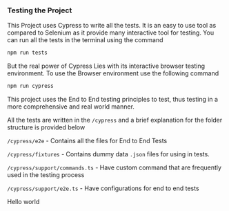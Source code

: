### Testing the Project 
This Project uses Cypress to write all the tests. It is an easy to use tool as compared to Selenium as it provide many interactive tool for testing. You can run all the tests in the terminal using the command 
```bash
npm run tests
```
 But the real power of Cypress Lies with its interactive browser testing environment. To use the Browser environment use the following command 
 ```bash
 npm run cypress
 ```
 
 This project uses the End to End testing principles to test, thus testing in a more comprehensive and real world manner.

 All the tests are written in the `/cypress` and a brief explanation for the folder structure is provided below

 
 `/cypress/e2e` - Contains all the files for End to End Tests

 `/cypress/fixtures` - Contains dummy data `.json` files for using in tests.
 
 `/cypress/support/commands.ts` - Have custom command that are frequently used in the testing process
 
 `/cypress/support/e2e.ts` - Have configurations for end to end tests

 Hello world
 